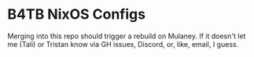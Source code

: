 # B4TB NixOS Configs

Merging into this repo should trigger a rebuild on Mulaney. If it doesn't let
me (Tali) or Tristan know via GH issues, Discord, or, like, email, I guess.

